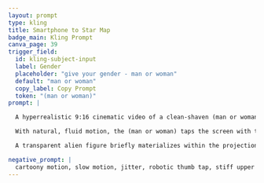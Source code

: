 ```yaml
---
layout: prompt
type: kling
title: Smartphone to Star Map
badge_main: Kling Prompt
canva_page: 39
trigger_field:
  id: kling-subject-input
  label: Gender
  placeholder: "give your gender - man or woman"
  default: "man or woman"
  copy_label: Copy Prompt
  token: "(man or woman)"
prompt: |

  A hyperrealistic 9:16 cinematic video of a clean-shaven (man or woman) standing in a lush rainforest clearing, holding a sleek smartphone infused with alien energy. They wear a plain dark blue T-shirt, subtly darkened by mist.

  With natural, fluid motion, the (man or woman) taps the screen with their thumb. The phone responds instantly: light pours from its edges as a large holographic projection erupts upward, spinning into a dazzling 3D interface filled with luminous alien glyphs and floating data streams. The (man or woman) leans back slightly in amazement, eyes tracking the swirling shapes while body language remains relaxed and believable.

  A transparent alien figure briefly materializes within the projection, delivering a personalized visual message before dissolving into cascading symbols. The hologram expands outward, lifting particles of light around the subject like an intelligent atmosphere. Their smile broadens—genuine, amazed—as the interface shifts into a magenta-and-violet star map rotating above the phone, resembling a window to another dimension. Cinematic handheld steadiness, natural 1× speed, and realistic lighting keep the moment grounded.

negative_prompt: |
  cartoony motion, slow motion, jitter, robotic thumb tap, stiff upper body, low detail hologram, blank expression, visual seams, static phone screen, unrealistic lighting, synthetic animation look
---
```

